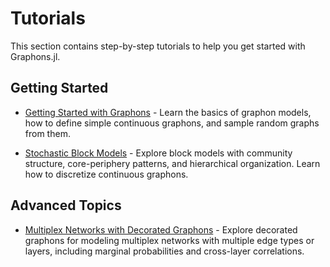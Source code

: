 # Tutorials

This section contains step-by-step tutorials to help you get started with
Graphons.jl.

## Getting Started

- [Getting Started with Graphons](tutorials/01_simple_graphon.md) - Learn the
  basics of graphon models, how to define simple continuous graphons, and
  sample random graphs from them.

- [Stochastic Block Models](tutorials/03_block_models.md) - Explore block
  models with community structure, core-periphery patterns, and hierarchical
  organization. Learn how to discretize continuous graphons.

## Advanced Topics

- [Multiplex Networks with Decorated Graphons](tutorials/02_multiplex_networks.md) -
  Explore decorated graphons for modeling multiplex networks with multiple edge
  types or layers, including marginal probabilities and cross-layer
  correlations.
